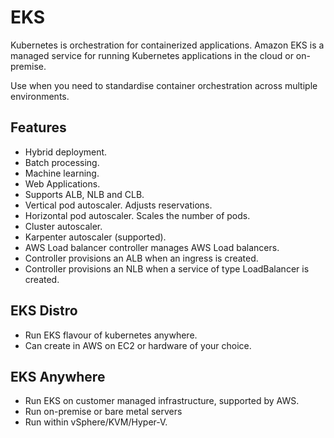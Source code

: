 # EKS

Kubernetes is orchestration for containerized applications. Amazon EKS is a managed service for running Kubernetes applications in the cloud or on-premise. 

Use when you need to standardise container orchestration across multiple environments.

## Features

- Hybrid deployment.
- Batch processing.
- Machine learning.
- Web Applications.
- Supports ALB, NLB and CLB.
- Vertical pod autoscaler. Adjusts reservations.
- Horizontal pod autoscaler. Scales the number of pods.
- Cluster autoscaler.
- Karpenter autoscaler (supported).
- AWS Load balancer controller manages AWS Load balancers.
- Controller provisions an ALB when an ingress is created.
- Controller provisions an NLB when a service of type LoadBalancer is created.

## EKS Distro

- Run EKS flavour of kubernetes anywhere.
- Can create in AWS on EC2 or hardware of your choice.

## EKS Anywhere

- Run EKS on customer managed infrastructure, supported by AWS.
- Run on-premise or bare metal servers
- Run within vSphere/KVM/Hyper-V.

